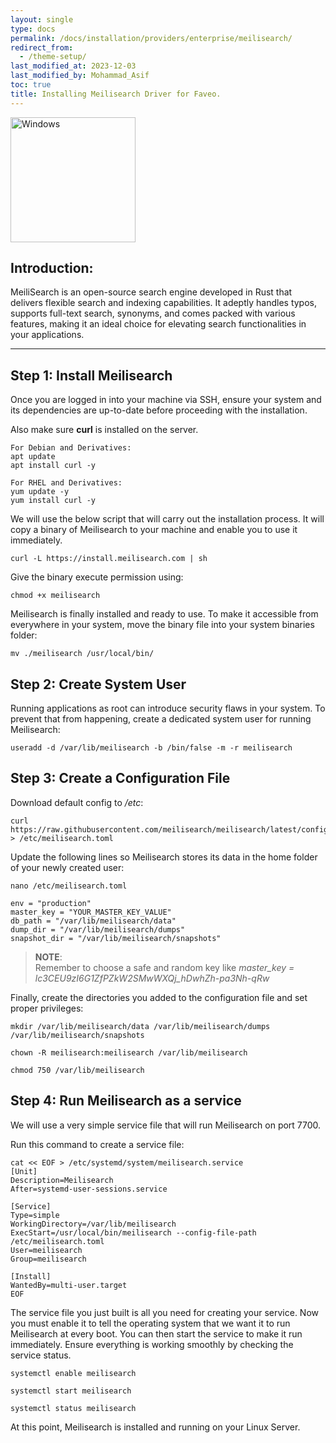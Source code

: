```yaml
---
layout: single
type: docs
permalink: /docs/installation/providers/enterprise/meilisearch/
redirect_from:
  - /theme-setup/
last_modified_at: 2023-12-03
last_modified_by: Mohammad_Asif
toc: true
title: Installing Meilisearch Driver for Faveo.
---
```

<img alt="Windows" src="https://assets-global.website-files.com/64c7a317aea92912392c0420/64e78fa96ece14d6a2632a57_Meilisearch_logo.webp" width="200"  />

## Introduction:
MeiliSearch is an open-source search engine developed in Rust that delivers flexible search and indexing capabilities. It adeptly handles typos, supports full-text search, synonyms, and comes packed with various features, making it an ideal choice for elevating search functionalities in your applications.

---

## Step 1:  Install Meilisearch
Once you are logged in into your machine via SSH, ensure your system and its dependencies are up-to-date before proceeding with the installation.

Also make sure **curl** is installed on the server.

```
For Debian and Derivatives:
apt update
apt install curl -y
```

```
For RHEL and Derivatives:
yum update -y
yum install curl -y
```

We will use the below script that will carry out the installation process. It will copy a binary of Meilisearch to your machine and enable you to use it immediately.

```
curl -L https://install.meilisearch.com | sh
```

Give the binary execute permission using:
```
chmod +x meilisearch
```

Meilisearch is finally installed and ready to use. To make it accessible from everywhere in your system, move the binary file into your system binaries folder:

```
mv ./meilisearch /usr/local/bin/
```

## Step 2: Create System User
Running applications as root can introduce security flaws in your system. To prevent that from happening, create a dedicated system user for running Meilisearch:

```
useradd -d /var/lib/meilisearch -b /bin/false -m -r meilisearch
```

## Step 3: Create a Configuration File
Download default config to */etc*:

```
curl https://raw.githubusercontent.com/meilisearch/meilisearch/latest/config.toml > /etc/meilisearch.toml
```

Update the following lines so Meilisearch stores its data in the home folder of your newly created user:



```
nano /etc/meilisearch.toml
```

```
env = "production"
master_key = "YOUR_MASTER_KEY_VALUE"
db_path = "/var/lib/meilisearch/data"
dump_dir = "/var/lib/meilisearch/dumps"
snapshot_dir = "/var/lib/meilisearch/snapshots"
```

>**NOTE**:  
> Remember to choose a safe and random key like *master_key = lc3CEU9zI6G1ZfPZkW2SMwWXQj_hDwhZh-pa3Nh-qRw*

Finally, create the directories you added to the configuration file and set proper privileges:

```
mkdir /var/lib/meilisearch/data /var/lib/meilisearch/dumps /var/lib/meilisearch/snapshots

chown -R meilisearch:meilisearch /var/lib/meilisearch

chmod 750 /var/lib/meilisearch
```
 
## Step 4: Run Meilisearch as a service
We will use a very simple service file that will run Meilisearch on port 7700.

Run this command to create a service file:

```
cat << EOF > /etc/systemd/system/meilisearch.service
[Unit]
Description=Meilisearch
After=systemd-user-sessions.service

[Service]
Type=simple
WorkingDirectory=/var/lib/meilisearch
ExecStart=/usr/local/bin/meilisearch --config-file-path /etc/meilisearch.toml
User=meilisearch
Group=meilisearch

[Install]
WantedBy=multi-user.target
EOF
```


The service file you just built is all you need for creating your service. Now you must enable it to tell the operating system that we want it to run Meilisearch at every boot. You can then start the service to make it run immediately. Ensure everything is working smoothly by checking the service status.

```
systemctl enable meilisearch

systemctl start meilisearch

systemctl status meilisearch
```

At this point, Meilisearch is installed and running on your Linux Server.
